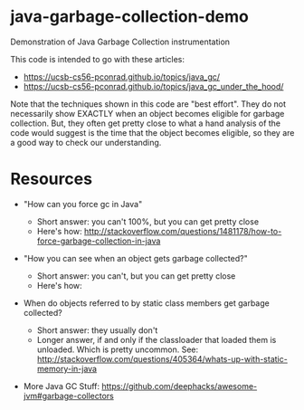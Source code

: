 # java-garbage-collection-demo

Demonstration of Java Garbage Collection instrumentation

This code is intended to go with these articles:
* https://ucsb-cs56-pconrad.github.io/topics/java_gc/
* https://ucsb-cs56-pconrad.github.io/topics/java_gc_under_the_hood/

Note that the techniques shown in this code are "best effort".  They do not necessarily show EXACTLY when an object
becomes eligible for garbage collection.     But, they often get pretty close to what a hand analysis of the code
would suggest is the time that the object becomes eligible, so they are a good way to check our understanding.

# Resources

* "How can you force gc in Java" 
    * Short answer: you can't 100%, but you can get pretty close
    * Here's how: http://stackoverflow.com/questions/1481178/how-to-force-garbage-collection-in-java

* "How you can see when an object gets garbage collected?"
    * Short answer: you can't, but you can get pretty close
    * Here's how: 
    
* When do objects referred to by static class members get garbage collected?
    * Short answer: they usually don't
    * Longer answer, if and only if the classloader that loaded them is unloaded.  Which is pretty uncommon. See: http://stackoverflow.com/questions/405364/whats-up-with-static-memory-in-java
    
* More Java GC Stuff: https://github.com/deephacks/awesome-jvm#garbage-collectors
